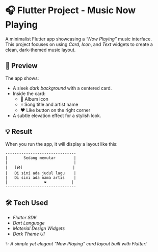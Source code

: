 # 🎧 Flutter Project - Music Now Playing

A minimalist Flutter app showcasing a *“Now Playing”* music interface.  
This project focuses on using *Card*, *Icon*, and *Text* widgets to create a clean, dark-themed music layout.

## 🧩 Preview
The app shows:
- A sleek *dark background* with a centered card.
- Inside the card:
  - 🎵 Album icon  
  - 🎶 Song title and artist name  
  - ❤️ Like button on the right corner  
- A subtle elevation effect for a stylish look.

## 💡 Result
When you run the app, it will display a layout like this:
```
-------------------------------
|       Sedang memutar        |
|                             |
|   [💿]                      |
|   Di sini ada judul lagu    |
|   Di sini ada nama artis    |
|                ❤️           |
-------------------------------
```

## 🛠️ Tech Used
- *Flutter SDK*
- *Dart Language*
- *Material Design Widgets*
- *Dark Theme UI*

✨ *A simple yet elegant “Now Playing” card layout built with Flutter!*  
````
